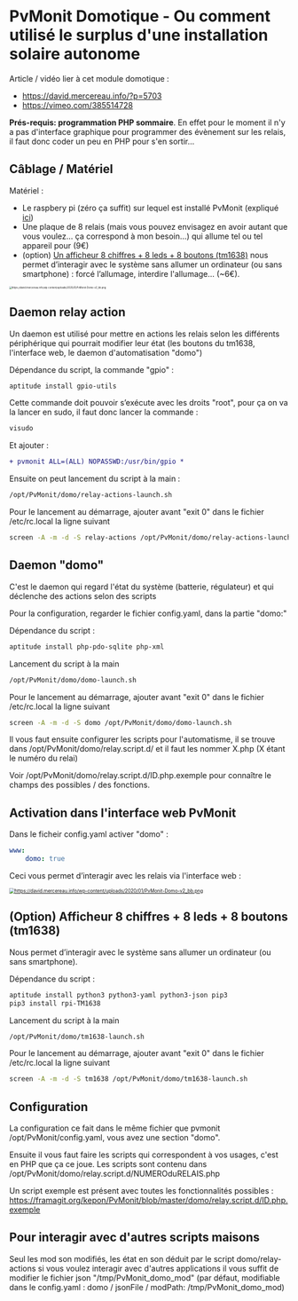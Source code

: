 # PvMonit Domotique - Ou comment utilisé le surplus d'une installation solaire autonome

Article / vidéo lier à cet module domotique : 

* https://david.mercereau.info/?p=5703
* https://vimeo.com/385514728

**Prés-requis: programmation PHP sommaire**. En effet pour le moment il n'y a pas d'interface graphique pour programmer des évènement sur les relais, il faut donc coder un peu en PHP pour s'en sortir...

## Câblage / Matériel 

Matériel : 

- Le raspbery pi (zéro ça suffit) sur lequel est installé PvMonit (expliqué [ici](https://david.mercereau.info/pvmonit-v1-0-monitoring-de-mon-installation-photovoltaique-autonome/))
- Une plaque de 8 relais (mais vous pouvez envisagez en avoir autant que vous voulez… ça correspond à mon besoin…) qui allume tel ou tel appareil pour (9€)
- (option) [Un afficheur 8 chiffres + 8 leds + 8 boutons (tm1638)](https://os.mbed.com/components/TM1638-LED-controller-80-LEDs-max-Keyboa/) nous permet d’interagir avec le système sans allumer un ordinateur (ou sans smartphone)  : forcé l’allumage, interdire l'allumage… (~6€). 

<img src="https://david.mercereau.info/wp-content/uploads/2020/01/PvMonit-Domo-v2_bb.png" alt="https://david.mercereau.info/wp-content/uploads/2020/01/PvMonit-Domo-v2_bb.png" style="zoom:30%;" />

## Daemon relay action

Un daemon est utilisé pour mettre en actions les relais selon les différents périphérique qui pourrait modifier leur état (les boutons du tm1638, l'interface web, le daemon d'automatisation "domo")

Dépendance du script, la commande "gpio" : 

```bash
aptitude install gpio-utils
```

Cette commande doit pouvoir s’exécute avec les droits "root", pour ça on va la lancer en sudo, il faut donc lancer la commande :

```sh
visudo
```

Et ajouter : 

```diff
+ pvmonit ALL=(ALL) NOPASSWD:/usr/bin/gpio *
```

Ensuite on peut lancement du script à la main :

```bash
/opt/PvMonit/domo/relay-actions-launch.sh
```

Pour le lancement au démarrage, ajouter avant "exit 0" dans le fichier /etc/rc.local la ligne suivant

```bash
screen -A -m -d -S relay-actions /opt/PvMonit/domo/relay-actions-launch.sh
```

## Daemon "domo"

C'est le daemon qui regard l'état du système (batterie, régulateur) et qui déclenche des actions selon des scripts

Pour la configuration, regarder le fichier config.yaml, dans la partie "domo:"

Dépendance du script : 

```bash
aptitude install php-pdo-sqlite php-xml
```

Lancement du script à la main

```bash
/opt/PvMonit/domo/domo-launch.sh
```

Pour le lancement au démarrage, ajouter avant "exit 0" dans le fichier /etc/rc.local la ligne suivant

```bash
screen -A -m -d -S domo /opt/PvMonit/domo/domo-launch.sh
```

Il vous faut ensuite configurer les scripts pour l'automatisme, il se trouve dans /opt/PvMonit/domo/relay.script.d/ et il faut les nommer X.php (X étant le numéro du relai)

Voir /opt/PvMonit/domo/relay.script.d/ID.php.exemple pour connaître le champs des possibles / des fonctions.

## Activation dans l'interface web PvMonit

Dans le ficheir config.yaml activer "domo" :

```yaml
www:
    domo: true
```

Ceci vous permet d’interagir avec les relais via l'interface web :

[<img src="https://david.mercereau.info/wp-content/uploads/2020/01/Screenshot_2020-01-07-Pv-Monit1.png" alt="https://david.mercereau.info/wp-content/uploads/2020/01/PvMonit-Domo-v2_bb.png" style="zoom:60%;" />](https://david.mercereau.info/wp-content/uploads/2020/01/Screenshot_2020-01-07-Pv-Monit1.png)

## (Option) Afficheur 8 chiffres + 8 leds + 8 boutons (tm1638)

Nous permet d’interagir avec le système sans allumer un ordinateur (ou sans smartphone).

Dépendance du script : 

```bash
aptitude install python3 python3-yaml python3-json pip3
pip3 install rpi-TM1638
```

Lancement du script à la main

```bash
/opt/PvMonit/domo/tm1638-launch.sh
```

Pour le lancement au démarrage, ajouter avant "exit 0" dans le fichier /etc/rc.local la ligne suivant

```bash
screen -A -m -d -S tm1638 /opt/PvMonit/domo/tm1638-launch.sh
```

## Configuration

La configuration ce fait dans le même fichier que pvmonit /opt/PvMonit/config.yaml, vous avez une section "domo". 

Ensuite il vous faut faire les scripts qui correspondent à vos usages, c'est en PHP que ça ce joue. Les scripts sont contenu dans /opt/PvMonit/domo/relay.script.d/NUMEROduRELAIS.php

Un script exemple est présent avec toutes les fonctionnalités possibles : https://framagit.org/kepon/PvMonit/blob/master/domo/relay.script.d/ID.php.exemple

## Pour interagir avec d'autres scripts maisons

Seul les mod son modifiés, les état en son déduit par le script domo/relay-actions si vous voulez interagir avec d'autres applications il vous suffit de modifier le fichier json "/tmp/PvMonit_domo_mod"  (par défaut, modifiable dans le config.yaml : domo / jsonFile / modPath: /tmp/PvMonit_domo_mod)


